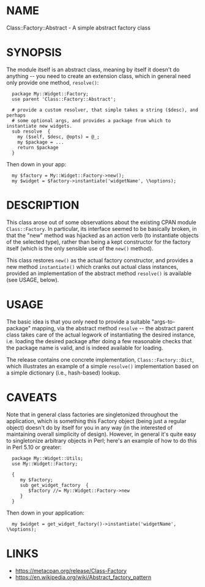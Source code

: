 # NAME

Class::Factory::Abstract - A simple abstract factory class

# SYNOPSIS

The module itself is an abstract class, meaning by itself it doesn't do anything -- you need to create an extension class, which in general need only provide one method, <code>resolve()</code>:

```
  package My::Widget::Factory;
  use parent 'Class::Factory::Abstract';

  # provide a custom resolver, that simple takes a string ($desc), and perhaps 
  # some optional args, and provides a package from which to instantiate new widgets.
  sub resolve  {
    my ($self, $desc, @opts) = @_;
    my $package = ...
    return $package
  }
```

Then down in your app:

```
  my $factory = My::Widget::Factory->new();
  my $widget = $factory->instantiate('widgetName', \%options);
```

# DESCRIPTION 

This class arose out of some observations about the existing CPAN module <code>Class::Factory</code>.  In particular, its interface seemed to be basically broken, in that the "new" method was hijacked as an action verb (to instantiate objects of the selected type), rather than being a kept constructor for the factory itself (which is the only sensible use of the <code>new()</code> method).

This class restores <code>new()</code> as the actual factory constructor, and provides a new method <code>instantiate()</code> which cranks out actual class instances, provided an implementation of the abstract method <code>resolve()</code> is available (see USAGE, below). 


# USAGE 

The basic idea is that you only need to provide a suitable "args-to-package" mapping, via the abstract method <code>resolve</code> -- the abstract parent class takes care of the actual legwork of instantiating the desired instance, i.e. loading the desired package after doing a few reasonable checks that the package name is valid, and is indeed available for loading. 

The release contains one concrete implementation, <code>Class::Factory::Dict</code>, which illustrates an example of a simple <code>resolve()</code> implementation based on a simple dictionary (i.e., hash-based) lookup. 

# CAVEATS

Note that in general class factories are singletonized throughout the application, which is something this Factory object (being just a regular object) doesn't do by itself for you in any way (in the interested of maintaining overall simplicity of design).  However, in general it's quite easy to singletonize arbitrary objects in Perl; here's an example of how to do this in Perl 5.10 or greater:

```
  package My::Widget::Utils;
  use My::Widget::Factory;
  
  {
     my $factory;
     sub get_widget_factory  {
        $factory //= My::Widget::Factory->new
     }
  }
```

Then down in your application:
```
  my $widget = get_widget_factory()->instantiate('widgetName', \%options);
```

# LINKS
* https://metacpan.org/release/Class-Factory
* https://en.wikipedia.org/wiki/Abstract_factory_pattern

